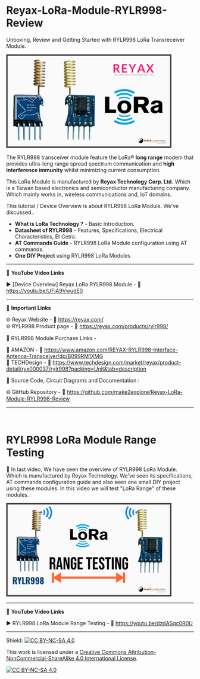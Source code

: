 # Reyax-LoRa-Module-RYLR998-Review
Unboxing, Review and Getting Started with RYLR998 LoRa Transreceiver Module.
  
<img src="/Images/make2explore-LoRa-RYLR998-Thumb.png" height="250" >
  

The RYLR998 transceiver module feature the LoRa® **long range** modem that provides ultra-long range spread spectrum communication and **high interference immunity** whilst minimizing current consumption.    

This LoRa Module is manufactured by **Reyax Technology Corp. Ltd.** Which is a Taiwan based electronics and semiconductor manufacturing company. Which mainly works in, wireless communications  and, IoT domains.  


This tutorial / Device Overview is about RYLR998 LoRa Module. We've discussed..  
- **What is LoRa Technology ?** - Basic Introduction. 
- **Datasheet of RYLR998** - Features, Specifications, Electrical Characteristics, Et Cetra.  
- **AT Commands Guide** - RYLR998 LoRa Module configuration using AT commands.  
- **One DIY Project** using RYLR998 LoRa Modules


------------------------------------------------------------------------------------------------------

📕 **YouTube Video Links**  

▶️ [Device Overview] Reyax LoRa RYLR998 Module - 🔗 https://youtu.be/UFjA9VwudE0  

-------------------------------------------------------------------------------------------------------
📒 **Important Links**  
 
🌐 Reyax Website - 🔗 https://reyax.com/  
🌐 RYLR998 Product page - 🔗 https://reyax.com/products/rylr998/  

🔴 RYLR998 Module Purchase Links -  

🛒 AMAZON -  🔗 https://www.amazon.com/REYAX-RYLR998-Interface-Antenna-Transceiver/dp/B099RM1XMG  
🛒 TECHDesign -  🔗 https://www.techdesign.com/market/reyax/product-detail/ryx000037/rylr998?packing=Unit&tab=description  


📜 Source Code, Circuit Diagrams and Documentation : 

🌐 GitHub Repository - 🔗 https://github.com/make2explore/Reyax-LoRa-Module-RYLR998-Review

------------------------------------------------------------------------------------------  

<br />

# RYLR998 LoRa Module Range Testing  

🚩  In last video, We have seen the overview of RYLR998 LoRa Module. Which is manufactured by Reyax Technology. We've seen its specifications, AT commands configuration guide and also seen one small DIY project using these modules. In this video we will test "LoRa Range" of these modules.  
 
 <img src="/Images/make2explore-RYLR998-LoRa-Range-Testing.png" height="250" >

 ------------------------------------------------------------------------------------------------------

📕 **YouTube Video Links**  

▶️ RYLR998 LoRa Module Range Testing - 🔗 https://youtu.be/dzdASqc0R0U 

------------------------------------------------------------------------------------------  

Shield: [![CC BY-NC-SA 4.0][cc-by-nc-sa-shield]][cc-by-nc-sa]

This work is licensed under a
[Creative Commons Attribution-NonCommercial-ShareAlike 4.0 International License][cc-by-nc-sa].

[![CC BY-NC-SA 4.0][cc-by-nc-sa-image]][cc-by-nc-sa]

[cc-by-nc-sa]: http://creativecommons.org/licenses/by-nc-sa/4.0/
[cc-by-nc-sa-image]: https://licensebuttons.net/l/by-nc-sa/4.0/88x31.png
[cc-by-nc-sa-shield]: https://img.shields.io/badge/License-CC%20BY--NC--SA%204.0-lightgrey.svg